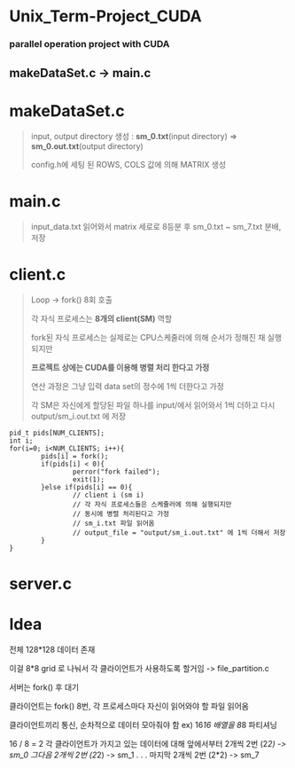 # Unix_Term-Project_CUDA
### parallel operation project with CUDA

makeDataSet.c -> main.c
----
# makeDataSet.c
>input, output directory 생성 : **sm_0.txt**(input directory) => **sm_0.out.txt**(output directory)
>
>
>
>config.h에 세팅 된 ROWS, COLS 값에 의해 MATRIX 생성

# main.c
>input_data.txt 읽어와서 matrix 세로로 8등분 후 sm_0.txt ~ sm_7.txt 분배, 저장

# client.c
>Loop -> fork() 8회 호출
>
>각 자식 프로세스는 **8개의 client(SM)** 역할
> 
> 
>fork된 자식 프로세스는 실제로는 CPU스케줄러에 의해 순서가 정해진 채 실행되지만
>
>**프로젝트 상에는 CUDA를 이용해 병렬 처리 한다고 가정**
>
>연산 과정은 그냥 입력 data set의 정수에 1씩 더한다고 가정
> 
>각 SM은 자신에게 할당된 파일 하나를 input/에서 읽어와서 1씩 더하고 다시 output/sm_i.out.txt 에 저장
>


```
pid_t pids[NUM_CLIENTS];
int i;
for(i=0; i<NUM_CLIENTS; i++){
        pids[i] = fork();
        if(pids[i] < 0){
                perror("fork failed");
                exit(1);
        }else if(pids[i] == 0){
                // client i (sm i)
                // 각 자식 프로세스들은 스케쥴러에 의해 실행되지만
                // 동시에 병렬 처리된다고 가정
                // sm_i.txt 파일 읽어옴
                // output_file = "output/sm_i.out.txt" 에 1씩 더해서 저장
        }
}

```

# server.c








# Idea
전체 128*128 데이터 존재

이걸 8*8 grid 로 나눠서 각 클라이언트가 사용하도록 할거임 -> file_partition.c

서버는 fork() 후 대기

클라이언트는 fork() 8번, 각 프로세스마다 자신이 읽어와야 할 파일 읽어옴

클라이언트끼리 통신, 순차적으로 데이터 모아줘야 함
ex) 16*16 배열을 8*8 파티셔닝

16 / 8 = 2
각 클라이언트가 가지고 있는 데이터에 대해 
앞에서부터 2개씩 2번 (2*2) -> sm_0
그다음     2개씩 2번 (2*2) -> sm_1
.
.
.
마지막      2개씩 2번 (2*2) -> sm_7









